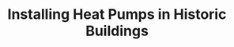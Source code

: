 ---
layout: link
link_url: https://historicengland.org.uk/advice/technical-advice/retrofit-and-energy-efficiency-in-historic-buildings/low-and-zero-carbon-technologies/installing-heat-pumps-in-historic-buildings/
title: Installing Heat Pumps in Historic Buildings
source: Historic England
card: 
petal: Clean Energy
task: Decarbonise your heating
---